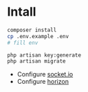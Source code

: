 # Intall
```bash
composer install
cp .env.example .env
# fill env

php artisan key:generate
php artisan migrate
```

* Configure [socket.io](https://github.com/tlaverdure/laravel-echo-server)
* Configure [horizon](https://laravel.com/docs/5.7/horizon)
